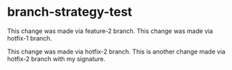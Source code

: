 # branch-strategy-test

This change was made via feature-2 branch.
This change was made via hotfix-1 branch.

This change was made via hotfix-2 branch.
This is another change made via hotfix-2 branch with my signature.